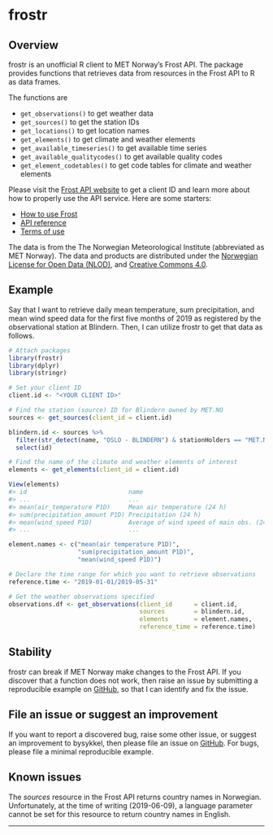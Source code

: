 
<!-- README.md is generated from README.Rmd. Please edit that file -->

# frostr

## Overview

frostr is an unofficial R client to MET Norway’s Frost API. The package
provides functions that retrieves data from resources in the Frost API
to R as data frames.

The functions are

  - `get_observations()` to get weather data
  - `get_sources()` to get the station IDs
  - `get_locations()` to get location names
  - `get_elements()` to get climate and weather elements
  - `get_available_timeseries()` to get available time series
  - `get_available_qualitycodes()` to get available quality codes
  - `get_element_codetables()` to get code tables for climate and
    weather elements

Please visit the [Frost API website](https://frost.met.no/index2.html)
to get a client ID and learn more about how to properly use the API
service. Here are some starters:

  - [How to use Frost](https://frost.met.no/howto.html)
  - [API reference](https://frost.met.no/api.html)
  - [Terms of use](https://frost.met.no/termsofuse2.html)

The data is from the The Norwegian Meteorological Institute (abbreviated
as MET Norway). The data and products are distributed under the
[Norwegian License for Open Data
(NLOD)](https://data.norge.no/nlod/en/2.0), and [Creative
Commons 4.0](https://creativecommons.org/licenses/by/4.0/).

## Example

Say that I want to retrieve daily mean temperature, sum precipitation,
and mean wind speed data for the first five months of 2019 as registered
by the observational station at Blindern. Then, I can utilize frostr to
get that data as follows.

``` r
# Attach packages
library(frostr)
library(dplyr)
library(stringr)

# Set your client ID
client.id <- "<YOUR CLIENT ID>"

# Find the station (source) ID for Blindern owned by MET.NO
sources <- get_sources(client_id = client.id)

blindern.id <- sources %>%
  filter(str_detect(name, "OSLO - BLINDERN") & stationHolders == "MET.NO") %>% 
  select(id)

# Find the name of the climate and weather elements of interest
elements <- get_elements(client_id = client.id)

View(elements)
#> id                            name                                      units
#> ...                           ...                                       ...
#> mean(air_temperature P1D)     Mean air temperature (24 h)               degC
#> sum(precipitation_amount P1D) Precipitation (24 h)                      mm
#> mean(wind_speed P1D)          Average of wind speed of main obs. (24 h) m/s
#> ...                           ...                                       ...

element.names <- c("mean(air temperature P1D)",
                   "sum(precipitation_amount P1D)",
                   "mean(wind_speed P1D)")

# Declare the time range for which you want to retrieve observations
reference.time <- "2019-01-01/2019-05-31"

# Get the weather observations specified
observations.df <- get_observations(client_id      = client.id,
                                    sources        = blindern.id,
                                    elements       = element.names,
                                    reference_time = reference.time)
```

## Stability

frostr can break if MET Norway make changes to the Frost API. If you
discover that a function does not work, then raise an issue by
submitting a reproducible example on
[GitHub](https://github.com/PersianCatsLikeToMeow/frostr/issues), so
that I can identify and fix the issue.

## File an issue or suggest an improvement

If you want to report a discovered bug, raise some other issue, or
suggest an improvement to bysykkel, then please file an issue on
[GitHub](https://github.com/PersianCatsLikeToMeow/frostr/issues). For
bugs, please file a minimal reproducible example.

## Known issues

The *sources* resource in the Frost API returns country names in
Norwegian. Unfortunately, at the time of writing (2019-06-09), a
language parameter cannot be set for this resource to return country
names in English.

-----
